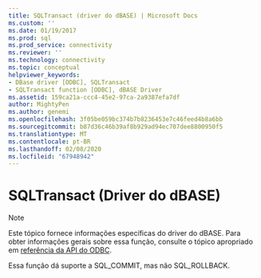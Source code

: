 ```yaml
---
title: SQLTransact (driver do dBASE) | Microsoft Docs
ms.custom: ''
ms.date: 01/19/2017
ms.prod: sql
ms.prod_service: connectivity
ms.reviewer: ''
ms.technology: connectivity
ms.topic: conceptual
helpviewer_keywords:
- DBase driver [ODBC], SQLTransact
- SQLTransact function [ODBC], dBASE Driver
ms.assetid: 159ca21a-ccc4-45e2-97ca-2a9387efa7df
author: MightyPen
ms.author: genemi
ms.openlocfilehash: 3f05be059bc374b7b8236453e7c46feed4b8a6bb
ms.sourcegitcommit: b87d36c46b39af8b929ad94ec707dee8800950f5
ms.translationtype: MT
ms.contentlocale: pt-BR
ms.lasthandoff: 02/08/2020
ms.locfileid: "67948942"
---
```

# <a name="sqltransact-dbase-driver"></a>SQLTransact (Driver do dBASE)
> [!NOTE]  
>  Este tópico fornece informações específicas do driver do dBASE. Para obter informações gerais sobre essa função, consulte o tópico apropriado em [referência da API do ODBC](../../odbc/reference/syntax/odbc-api-reference.md).  
  
 Essa função dá suporte a SQL_COMMIT, mas não SQL_ROLLBACK.
